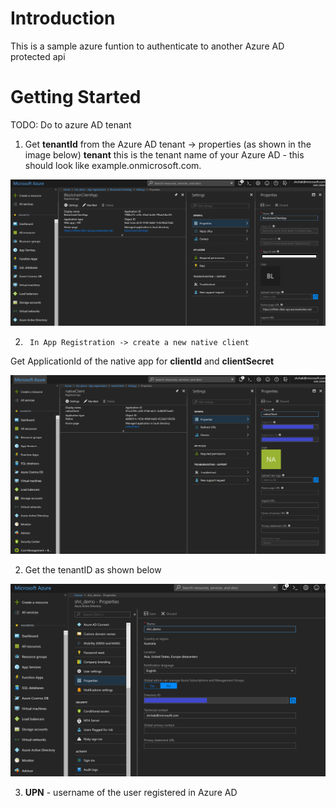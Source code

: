 # Introduction 
This is a sample azure funtion to authenticate to another Azure AD protected api   

# Getting Started
TODO: Do to azure AD tenant
1.	Get **tenantId** from the Azure AD tenant -> properties (as shown in the image below)
	**tenant** this is the tenant name of your Azure AD - this should look like example.onmicrosoft.com. 

![](FunctionAppAzureAD/resource/ResourceID.png)

2.      In App Registration -> create a new native client
Get ApplicationId of the native app for **clientId** and **clientSecret**

![](FunctionAppAzureAD/resource/clientId.png)

2.	Get the tenantID as shown below

![](FunctionAppAzureAD/resource/tenantId.png)

3.	**UPN** - username of the user registered in Azure AD
